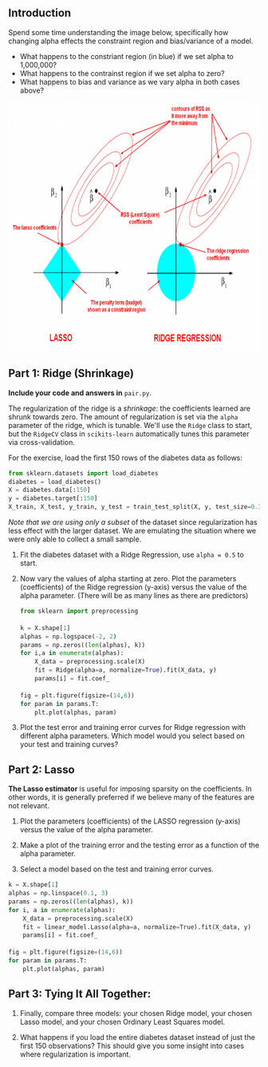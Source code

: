 ## Introduction

Spend some time understanding the image below, specifically how changing alpha effects the constraint region and bias/variance of a model.
- What happens to the constriant region (in blue) if we set alpha to 1,000,000? 
- What happens to the contrainst region if we set alpha to zero?
- What happens to bias and variance as we vary alpha in both cases above?

<div align="center">
    <img height="500" src="images/ridge_vs_lasso_updated.png">
</div>


## Part 1: Ridge (Shrinkage)

**Include your code and answers in** `pair.py`.

The regularization of the ridge is a *shrinkage*: the coefficients learned are shrunk towards zero. The amount of regularization is set via the `alpha` parameter of the ridge, which is tunable. We'll use the `Ridge` class to start, but the `RidgeCV` class in `scikits-learn` automatically tunes this parameter via cross-validation.

For the exercise, load the first 150 rows of the diabetes data as follows:

```python
from sklearn.datasets import load_diabetes
diabetes = load_diabetes()
X = diabetes.data[:150]
y = diabetes.target[:150]
X_train, X_test, y_train, y_test = train_test_split(X, y, test_size=0.3)
```

*Note that we are using only a subset* of the dataset since regularization has less effect with the larger dataset. We are emulating the situation where we were only able to collect a small sample.

1. Fit the diabetes dataset with a Ridge Regression, use `alpha = 0.5` to start.

2. Now vary the values of alpha starting at zero. Plot the parameters (coefficients) of the Ridge regression (y-axis) versus the value of the alpha parameter. (There will be as many lines as there are predictors)

    ```python
    from sklearn import preprocessing
    
    k = X.shape[1]
    alphas = np.logspace(-2, 2)
    params = np.zeros((len(alphas), k))
    for i,a in enumerate(alphas):
        X_data = preprocessing.scale(X)
        fit = Ridge(alpha=a, normalize=True).fit(X_data, y)
        params[i] = fit.coef_

    fig = plt.figure(figsize=(14,6))
    for param in params.T:
        plt.plot(alphas, param)
    ```

3. Plot the test error and training error curves for Ridge regression with different alpha parameters.
   Which model would you select based on your test and training curves?



## Part 2: Lasso

**The Lasso estimator** is useful for imposing sparsity on the coefficients. In
other words, it is generally preferred if we believe many of the features are
not relevant.


1. Plot the parameters (coefficients) of the LASSO regression (y-axis) versus the value of the alpha parameter.

2. Make a plot of the training error and the testing error as a function of the alpha parameter.

3. Select a model based on the test and training error curves.


```python
k = X.shape[1]
alphas = np.linspace(0.1, 3)
params = np.zeros((len(alphas), k))
for i, a in enumerate(alphas):
    X_data = preprocessing.scale(X)
    fit = linear_model.Lasso(alpha=a, normalize=True).fit(X_data, y)
    params[i] = fit.coef_

fig = plt.figure(figsize=(14,6))
for param in params.T:
    plt.plot(alphas, param)
```


## Part 3: Tying It All Together:

1. Finally, compare three models:  your chosen Ridge model, your chosen Lasso model, and your chosen Ordinary Least Squares model.

2. What happens if you load the entire diabetes dataset instead of just the first 150 observations? This should give you some insight into cases where regularization is important.
